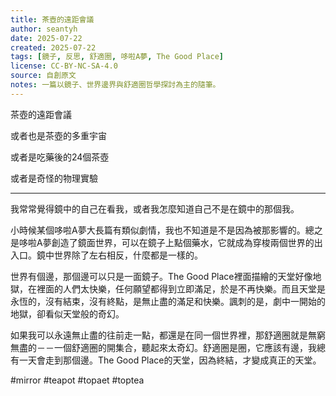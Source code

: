 ```yaml
---
title: 茶壺的遠距會議
author: seantyh
date: 2025-07-22
created: 2025-07-22
tags: [鏡子, 反思, 舒適圈, 哆啦A夢, The Good Place]
license: CC-BY-NC-SA-4.0
source: 自創原文
notes: 一篇以鏡子、世界邊界與舒適圈哲學探討為主的隨筆。
---
```

茶壺的遠距會議

或者也是茶壺的多重宇宙

或者是吃藥後的24個茶壺

或者是奇怪的物理實驗

----

我常常覺得鏡中的自己在看我，或者我怎麼知道自己不是在鏡中的那個我。

小時候某個哆啦A夢大長篇有類似劇情，我也不知道是不是因為被那影響的。總之是哆啦A夢創造了鏡面世界，可以在鏡子上點個藥水，它就成為穿梭兩個世界的出入口。鏡中世界除了左右相反，什麼都是一樣的。

世界有個邊，那個邊可以只是一面鏡子。The Good Place裡面描繪的天堂好像地獄，在裡面的人們太快樂，任何願望都得到立即滿足，於是不再快樂。而且天堂是永恆的，沒有結束，沒有終點，是無止盡的滿足和快樂。諷刺的是，劇中一開始的地獄，卻看似天堂般的奇幻。

如果我可以永遠無止盡的往前走一點，都還是在同一個世界裡，那舒適圈就是無窮無盡的－－一個舒適圈的開集合，聽起來太奇幻。舒適圈是圈，它應該有邊，我總有一天會走到那個邊。The Good Place的天堂，因為終結，才變成真正的天堂。

#mirror #teapot #topaet #toptea